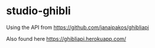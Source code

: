 # studio-ghibli

Using the API from https://github.com/janaipakos/ghibliapi

Also found here https://ghibliapi.herokuapp.com/
